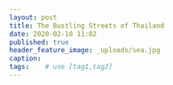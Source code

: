 ```yaml
---
layout: post
title: The Bustling Streets of Thailand
date: 2020-02-18 11:02
published: true
header_feature_image: _uploads/sea.jpg
caption:
tags:    # use [tag1,tag2]
---
```


